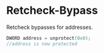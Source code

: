 # Retcheck-Bypass

Retcheck bypasses for addresses.

```cpp
DWORD address = unprotect(0x0);
//address is now protected
```
